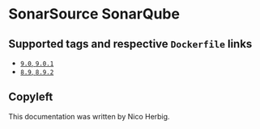 # SonarSource SonarQube

## Supported tags and respective `Dockerfile` links

 * [`9.0`, `9.0.1`](https://github.com/nicoherbigio/docker-sonarsource-sonarqube/blob/master/9.0/debian/default/Dockerfile)
 * [`8.9`, `8.9.2`](https://github.com/nicoherbigio/docker-sonarsource-sonarqube/blob/master/8.9/debian/default/Dockerfile)

## Copyleft

This documentation was written by Nico Herbig.
